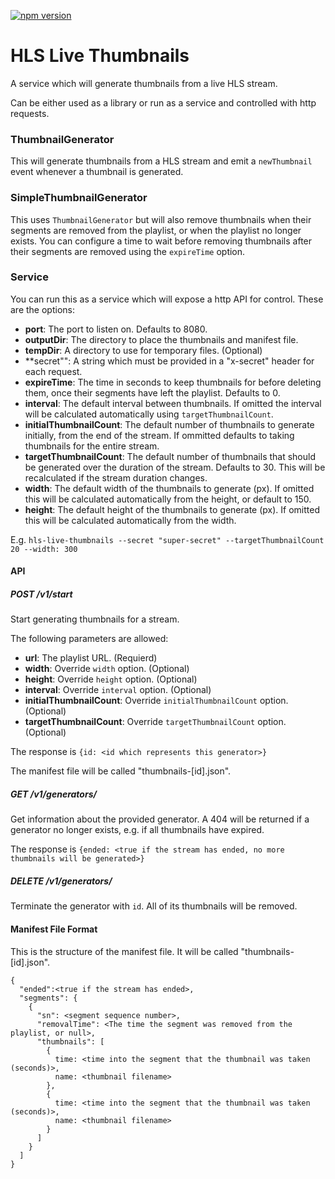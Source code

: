 [![npm version](https://badge.fury.io/js/hls-live-thumbnails.svg)](https://badge.fury.io/js/hls-live-thumbnails)
# HLS Live Thumbnails
A service which will generate thumbnails from a live HLS stream.

Can be either used as a library or run as a service and controlled with http requests.

### ThumbnailGenerator
This will generate thumbnails from a HLS stream and emit a `newThumbnail` event whenever a thumbnail is generated.

### SimpleThumbnailGenerator
This uses `ThumbnailGenerator` but will also remove thumbnails when their segments are removed from the playlist, or when the playlist no longer exists.
You can configure a time to wait before removing thumbnails after their segments are removed using the `expireTime` option.

### Service
You can run this as a service which will expose a http API for control.
These are the options:
- **port**: The port to listen on. Defaults to 8080.
- **outputDir**: The directory to place the thumbnails and manifest file.
- **tempDir**: A directory to use for temporary files. (Optional)
- **secret"": A string which must be provided in a "x-secret" header for each request.
- **expireTime**: The time in seconds to keep thumbnails for before deleting them, once their segments have left the playlist. Defaults to 0.
- **interval**: The default interval between thumbnails. If omitted the interval will be calculated automatically using `targetThumbnailCount`.
- **initialThumbnailCount**: The default number of thumbnails to generate initially, from the end of the stream. If ommitted defaults to taking thumbnails for the entire stream.
- **targetThumbnailCount**: The default number of thumbnails that should be generated over the duration of the stream. Defaults to 30. This will be recalculated if the stream duration changes.
- **width**: The default width of the thumbnails to generate (px). If omitted this will be calculated automatically from the height, or default to 150.
- **height**: The default height of the thumbnails to generate (px). If omitted this will be calculated automatically from the width.

E.g. `hls-live-thumbnails --secret "super-secret" --targetThumbnailCount 20 --width: 300`

#### API
##### POST /v1/start
Start generating thumbnails for a stream.

The following parameters are allowed:
- **url**: The playlist URL. (Requierd)
- **width**: Override `width` option. (Optional)
- **height**: Override `height` option. (Optional)
- **interval**: Override `interval` option. (Optional)
- **initialThumbnailCount**: Override `initialThumbnailCount` option. (Optional)
- **targetThumbnailCount**: Override `targetThumbnailCount` option. (Optional)

The response is `{id: <id which represents this generator>}`

The manifest file will be called "thumbnails-[id].json".

##### GET /v1/generators/<id>
Get information about the provided generator. A 404 will be returned if a generator no longer exists, e.g. if all thumbnails have expired.

The response is `{ended: <true if the stream has ended, no more thumbnails will be generated>}`

##### DELETE /v1/generators/<id>
Terminate the generator with `id`. All of its thumbnails will be removed.

#### Manifest File Format
This is the structure of the manifest file. It will be called "thumbnails-[id].json".
```
{
  "ended":<true if the stream has ended>,
  "segments": {
    {
      "sn": <segment sequence number>,
      "removalTime": <The time the segment was removed from the playlist, or null>,
      "thumbnails": [
        {
          time: <time into the segment that the thumbnail was taken (seconds)>,
          name: <thumbnail filename>
        },
        {
          time: <time into the segment that the thumbnail was taken (seconds)>,
          name: <thumbnail filename>
        }
      ]
    }
  ]
}
```
